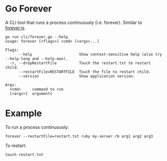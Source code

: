 # Go Forever

A CLI tool that runs a process continuously (i.e. forever). Similar to [forever.js](https://github.com/foreverjs/forever).

```
go run cli/forever.go --help
usage: forever [<flags>] <cmd> [<args>...]

Flags:
      --help                     Show context-sensitive help (also try --help-long and --help-man).
  -r, --dropRestartFile          Touch the restart.txt to restart child.
      --restartFile=RESTARTFILE  Touch the file to restart child.
      --version                  Show application version.

Args:
  <cmd>     command to run
  [<args>]  arguments
```

# Example

To run a process continuously:

```
forever --restartFile=restart.txt ruby my-server.rb arg1 arg2 arg3
```

To restart:

```
touch restart.txt
```